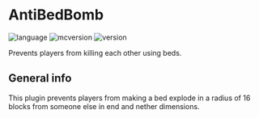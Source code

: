 # AntiBedBomb
![language](https://img.shields.io/badge/Lanuage-Java-brightgreen) ![mcversion](https://img.shields.io/badge/Minecraft%20Version-Spigot%201.16.5-red) ![version](https://img.shields.io/badge/Version-1.0-blue)

Prevents players from killing each other using beds.

## General info
This plugin prevents players from making a bed explode in a radius of 16 blocks from someone else in end and nether dimensions.
